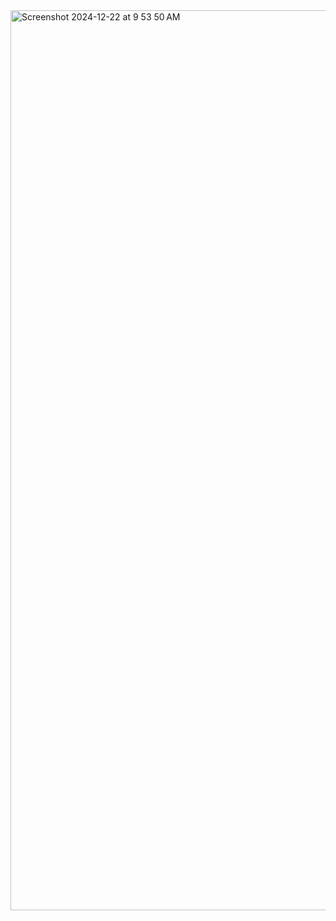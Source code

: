 <img width="1440" alt="Screenshot 2024-12-22 at 9 53 50 AM" src="https://github.com/user-attachments/assets/eec72dd8-3915-4883-a08e-debe75aeff4c" />
